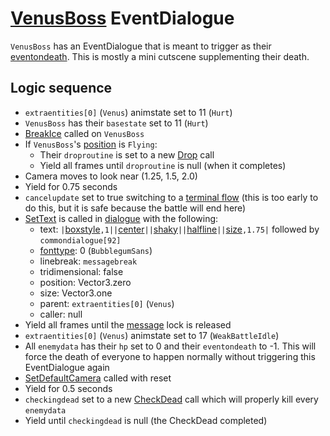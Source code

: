 # [VenusBoss](../../Enemy%20actions/Enemies/VenusBoss.md) EventDialogue
`VenusBoss` has an EventDialogue that is meant to trigger as their [eventondeath](../../Actors%20states/Enemy%20features.md#eventondeath). This is mostly a mini cutscene supplementing their death.

## Logic sequence

- `extraentities[0]` (`Venus`) animstate set to 11 (`Hurt`)
- `VenusBoss` has their `basestate` set to 11 (`Hurt`)
- [BreakIce](../../../Entities/EntityControl/Notable%20methods/Freeze%20handling.md#breakice) called on `VenusBoss`
- If `VenusBoss`'s [position](../../Actors%20states/BattlePosition.md) is `Flying`:
    - Their `droproutine` is set to a new [Drop](../../../Entities/EntityControl/EntityControl%20Methods.md#drop) call
    - Yield all frames until `droproutine` is null (when it completes)
- Camera moves to look near (1.25, 1.5, 2.0)
- Yield for 0.75 seconds
- `cancelupdate` set to true switching to a [terminal flow](../Update%20flows/Terminal%20flow.md) (this is too early to do this, but it is safe because the battle will end here)
- [SetText](../../SetText/SetText.md) is called in [dialogue](../../SetText/Dialogue%20mode.md#dialogue-mode) with the following:
    - text: `|`[boxstyle](../../../SetText/Individual%20commands/Boxstyle.md)`,1||`[center](../../../SetText/Individual%20commands/Center.md)`||`[shaky](../../../SetText/Individual%20commands/Shaky.md)`||`[halfline](../../../SetText/Individual%20commands/Halfline.md)`||`[size](../../../SetText/Commands.md)`,1.75|` followed by `commondialogue[92]`
    - [fonttype](../../SetText/Notable%20states.md#fonttype): 0 (`BubblegumSans`)
    - linebreak: `messagebreak`
    - tridimensional: false
    - position: Vector3.zero
    - size: Vector3.one
    - parent: `extraentities[0]` (`Venus`)
    - caller: null
- Yield all frames until the [message](../../SetText/Notable%20states.md#message) lock is released
- `extraentities[0]` (`Venus`) animstate set to 17 (`WeakBattleIdle`)
- All `enemydata` has their `hp` set to 0 and their `eventondeath` to -1. This will force the death of everyone to happen normally without triggering this EventDialogue again
- [SetDefaultCamera](../../Visual%20rendering/SetDefaultCamera.md) called with reset
- Yield for 0.5 seconds
- `checkingdead` set to a new [CheckDead](../Action%20coroutines/CheckDead.md) call which will properly kill every `enemydata`
- Yield until `checkingdead` is null (the CheckDead completed)
